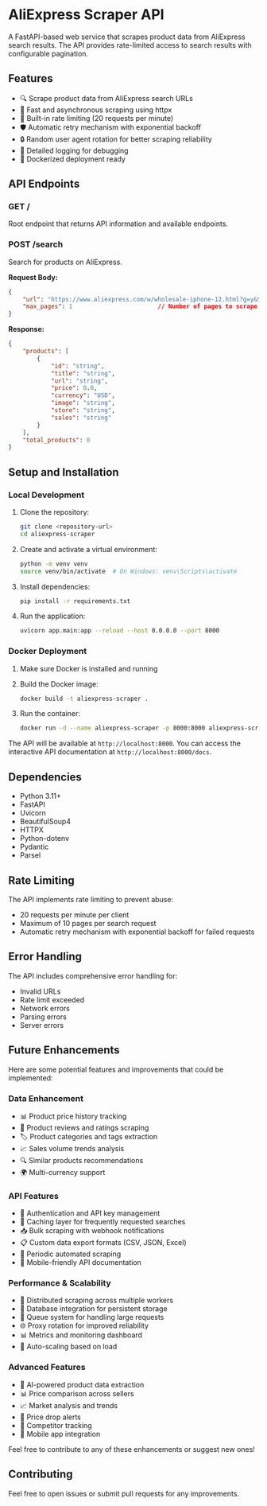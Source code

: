 # AliExpress Scraper API

A FastAPI-based web service that scrapes product data from AliExpress search results. The API provides rate-limited access to search results with configurable pagination.

## Features

- 🔍 Scrape product data from AliExpress search URLs
- 🚀 Fast and asynchronous scraping using httpx
- 🔄 Built-in rate limiting (20 requests per minute)
- 🛡️ Automatic retry mechanism with exponential backoff
- 🔒 Random user agent rotation for better scraping reliability
- 📝 Detailed logging for debugging
- 🐳 Dockerized deployment ready

## API Endpoints

### GET /
Root endpoint that returns API information and available endpoints.

### POST /search
Search for products on AliExpress.

**Request Body:**
```json
{
    "url": "https://www.aliexpress.com/w/wholesale-iphone-12.html?g=y&SearchText=iphone+12",  // AliExpress search URL
    "max_pages": 1                        // Number of pages to scrape (default: 1, max: 10)
}
```

**Response:**
```json
{
    "products": [
        {
            "id": "string",
            "title": "string",
            "url": "string",
            "price": 0.0,
            "currency": "USD",
            "image": "string",
            "store": "string",
            "sales": "string"
        }
    ],
    "total_products": 0
}
```

## Setup and Installation

### Local Development

1. Clone the repository:
   ```bash
   git clone <repository-url>
   cd aliexpress-scraper
   ```

2. Create and activate a virtual environment:
   ```bash
   python -m venv venv
   source venv/bin/activate  # On Windows: venv\Scripts\activate
   ```

3. Install dependencies:
   ```bash
   pip install -r requirements.txt
   ```

4. Run the application:
   ```bash
   uvicorn app.main:app --reload --host 0.0.0.0 --port 8000
   ```

### Docker Deployment

1. Make sure Docker is installed and running

2. Build the Docker image:
   ```bash
   docker build -t aliexpress-scraper .
   ```

3. Run the container:
   ```bash
   docker run -d --name aliexpress-scraper -p 8000:8000 aliexpress-scraper
   ```

The API will be available at `http://localhost:8000`. You can access the interactive API documentation at `http://localhost:8000/docs`.

## Dependencies

- Python 3.11+
- FastAPI
- Uvicorn
- BeautifulSoup4
- HTTPX
- Python-dotenv
- Pydantic
- Parsel

## Rate Limiting

The API implements rate limiting to prevent abuse:
- 20 requests per minute per client
- Maximum of 10 pages per search request
- Automatic retry mechanism with exponential backoff for failed requests

## Error Handling

The API includes comprehensive error handling for:
- Invalid URLs
- Rate limit exceeded
- Network errors
- Parsing errors
- Server errors

## Future Enhancements

Here are some potential features and improvements that could be implemented:

### Data Enhancement
- 📊 Product price history tracking
- 🌟 Product reviews and ratings scraping
- 🏷️ Product categories and tags extraction
- 📈 Sales volume trends analysis
- 🔍 Similar products recommendations
- 🌍 Multi-currency support

### API Features
- 🔐 Authentication and API key management
- 💾 Caching layer for frequently requested searches
- 📥 Bulk scraping with webhook notifications
- 📋 Custom data export formats (CSV, JSON, Excel)
- 🔄 Periodic automated scraping
- 📱 Mobile-friendly API documentation

### Performance & Scalability
- 🚀 Distributed scraping across multiple workers
- 💽 Database integration for persistent storage
- 🔄 Queue system for handling large requests
- 🌐 Proxy rotation for improved reliability
- 📊 Metrics and monitoring dashboard
- 🔧 Auto-scaling based on load

### Advanced Features
- 🤖 AI-powered product data extraction
- 📊 Price comparison across sellers
- 📈 Market analysis and trends
- 🔔 Price drop alerts
- 🎯 Competitor tracking
- 📱 Mobile app integration

Feel free to contribute to any of these enhancements or suggest new ones!

## Contributing

Feel free to open issues or submit pull requests for any improvements.
